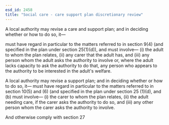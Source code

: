 ```yaml
---
esd_id: 2458
title: "Social care - care support plan discretionary review"
---
```


A local authority may revise a care and support plan; and in deciding whether or how to do so, it—

must have regard in particular to the matters referred to in section 9(4) (and specified in the plan under section 25(1)(d)), and
must involve—
(i) the adult to whom the plan relates,
(ii) any carer that the adult has, and
(iii) any person whom the adult asks the authority to involve or, where the adult lacks capacity to ask the authority to do that, any person who appears to the authority to be interested in the adult's welfare.

A local authority may revise a support plan; and in deciding whether or how to do so, it—
must have regard in particular to the matters referred to in section 10(5) and (6) (and specified in the plan under  section 25 (1)(d), and
(b) must involve—
(i) the carer to whom the plan relates,
(ii) the adult needing care, if the carer asks the authority to do so, and
(iii) any other person whom the carer asks the authority to involve.

And otherwise comply with section 27

